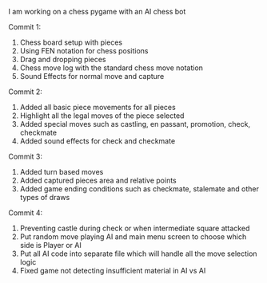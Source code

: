 I am working on a chess pygame with an AI chess bot

Commit 1: 
1. Chess board setup with pieces
2. Using FEN notation for chess positions
3. Drag and dropping pieces
4. Chess move log with the standard chess move notation 
5. Sound Effects for normal move and capture

Commit 2:
1. Added all basic piece movements for all pieces
2. Highlight all the legal moves of the piece selected
3. Added special moves such as castling, en passant, promotion, check, checkmate
4. Added sound effects for check and checkmate

Commit 3:
1. Added turn based moves
2. Added captured pieces area and relative points
3. Added game ending conditions such as checkmate, stalemate and other types of draws

Commit 4:
1. Preventing castle during check or when intermediate square attacked
2. Put random move playing AI and main menu screen to choose which side is Player or AI
3. Put all AI code into separate file which will handle all the move selection logic
4. Fixed game not detecting insufficient material in AI vs AI